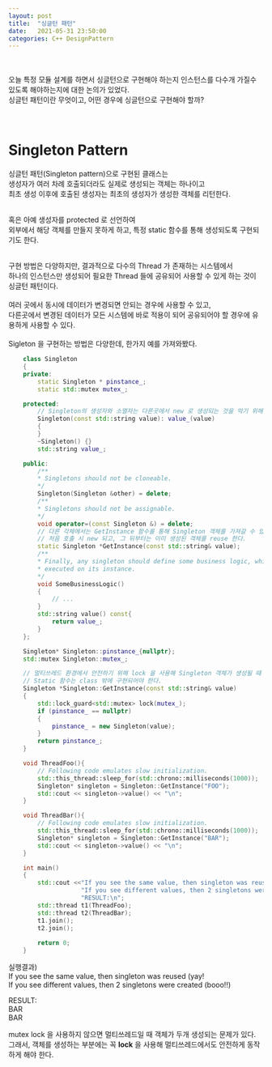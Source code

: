 ```yaml
---
layout: post
title:  "싱글턴 패턴"
date:   2021-05-31 23:50:00
categories: C++ DesignPattern
---
```

<br/><br/>
오늘 특정 모듈 설계를 하면서 싱글턴으로 구현해야 하는지 인스턴스를 다수개 가질수 있도록 해야하는지에 대한 논의가 있었다.   
싱글턴 패턴이란 무엇이고, 어떤 경우에 싱글턴으로 구현해야 할까?   
<br/><br/>
# Singleton Pattern
싱글턴 패턴(Singleton pattern)으로 구현된 클래스는   
생성자가 여러 차례 호출되더라도 실제로 생성되는 객체는 하나이고   
최초 생성 이후에 호출된 생성자는 최초의 생성자가 생성한 객체를 리턴한다. <br/><br/>

혹은 아예 생성자를 protected 로 선언하여   
외부에서 해당 객체를 만들지 못하게 하고, 특정 static 함수를 통해 생성되도록 구현되기도 한다.<br/><br/>

구현 방법은 다양하지만, 결과적으로 다수의 Thread 가 존재하는 시스템에서   
하나의 인스턴스만 생성되어 필요한 Thread 들에 공유되어 사용할 수 있게 하는 것이 싱글턴 패턴이다.   
<br/>
여러 곳에서 동시에 데이터가 변경되면 안되는 경우에 사용할 수 있고,   
다른곳에서 변경된 데이터가 모든 시스템에 바로 적용이 되어 공유되어야 할 경우에 유용하게 사용할 수 있다.
<br/>
<br/>
Sigleton 을 구현하는 방법은 다양한데, 한가지 예를 가져와봤다. 
<br/>

```c++
    class Singleton
    {
    private:
        static Singleton * pinstance_;
        static std::mutex mutex_;

    protected:
        // Singleton의 생성자와 소멸자는 다른곳에서 new 로 생성되는 것을 막기 위해 public 으로 선언되어서는 안된다.
        Singleton(const std::string value): value_(value)
        {
        }
        ~Singleton() {}
        std::string value_;

    public:
        /**
        * Singletons should not be cloneable.
        */
        Singleton(Singleton &other) = delete;
        /**
        * Singletons should not be assignable.
        */
        void operator=(const Singleton &) = delete;
        // 다른 각체에서는 GetInstance 함수를 통해 Singleton 객체를 가져갈 수 있다.
        // 처음 호출 시 new 되고, 그 뒤부터는 이미 생성된 객체를 reuse 한다.
        static Singleton *GetInstance(const std::string& value);
        /**
        * Finally, any singleton should define some business logic, which can be
        * executed on its instance.
        */
        void SomeBusinessLogic()
        {
            // ...
        }
        std::string value() const{
            return value_;
        } 
    };

    Singleton* Singleton::pinstance_{nullptr};
    std::mutex Singleton::mutex_;

    // 멀티쓰레드 환경에서 안전하기 위해 lock 을 사용해 Singleton 객체가 생성될 때 까지 다른 쓰레드에서 접근하지 못하도록 한다.
    // Static 함수는 class 밖에 구현되어야 한다.
    Singleton *Singleton::GetInstance(const std::string& value)
    {
        std::lock_guard<std::mutex> lock(mutex_);
        if (pinstance_ == nullptr)
        {
            pinstance_ = new Singleton(value);
        }
        return pinstance_;
    }

    void ThreadFoo(){
        // Following code emulates slow initialization.
        std::this_thread::sleep_for(std::chrono::milliseconds(1000));
        Singleton* singleton = Singleton::GetInstance("FOO");
        std::cout << singleton->value() << "\n";
    }

    void ThreadBar(){
        // Following code emulates slow initialization.
        std::this_thread::sleep_for(std::chrono::milliseconds(1000));
        Singleton* singleton = Singleton::GetInstance("BAR");
        std::cout << singleton->value() << "\n";
    }

    int main()
    {   
        std::cout <<"If you see the same value, then singleton was reused (yay!\n" <<
                    "If you see different values, then 2 singletons were created (booo!!)\n\n" <<
                    "RESULT:\n";   
        std::thread t1(ThreadFoo);
        std::thread t2(ThreadBar);
        t1.join();
        t2.join();
        
        return 0;
    }
```


실행결과)   
If you see the same value, then singleton was reused (yay!   
If you see different values, then 2 singletons were created (booo!!)   

RESULT:   
BAR   
BAR   


mutex lock 을 사용하지 않으면 멀티쓰레드일 때 객체가 두개 생성되는 문제가 있다.    
그래서, 객체를 생성하는 부분에는 꼭 **lock** 을 사용해 멀티쓰레드에서도 안전하게 동작하게 해야 한다.



